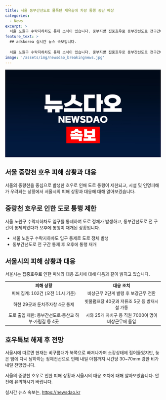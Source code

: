 ```yaml
---
title: 서울 동부간선도로 물폭탄 재유출에 차량 통행 중단 예상
categories:
  - News
excerpt: >
  서울 노원구 수락지하차도 통제 소식이 있습니다. 중부지방 집중호우로 동부간선도로 전구간이 통제되었으나, 호우특보가 해제되며 차량 통행이 재개되었습니다. 시는 비상근무를 해제하고, 피해 현황에 대해 계속 파악 중이며, 내일 아침까지 강한 비가 예상되고 있습니다. (150자)
feature_text: >
  ## adskorea 실시간 뉴스 속보입니다.

  서울 노원구 수락지하차도 통제 소식이 있습니다. 중부지방 집중호우로 동부간선도로 전구간이 통제되었으나, 호우특보가 해제되며 차량 통행이 재개되었습니다. 시는 비상근무를 해제하고, 피해 현황에 대해 계속 파악 중이며, 내일 아침까지 강한 비가 예상되고 있습니다. (150자)
image: '/assets/img/newsdao_breakingnews.jpg'
---
```


<p><img src="/assets/img/newsdao_breakingnews.jpg" alt="adskorea 속보" /></p>

<h2>서울 중랑천 호우 피해 상황과 대응</h2>

<p data-ke-size="size16">서울의 중랑천을 중심으로 발생한 호우로 인해 도로 통행이 제한되고, 시설 및 인명피해가 우려되는 상황에서 서울시의 피해 상황과 대응에 대해 알아보겠습니다.</p>

<h2 data-ke-size="size26">중랑천 호우로 인한 도로 통행 제한</h2>

<p data-ke-size="size16">서울 노원구 수락지하차도 입구를 통제하여 도로 정체가 발생하고, 동부간선도로 전 구간이 통제되었다가 오후에 통행이 재개된 상황입니다.</p>

<ul>
<li>서울 노원구 수락지하차도 입구 통제로 도로 정체 발생</li>
<li>동부간선도로 전 구간 통제 후 오후에 통행 재개</li>
</ul>

<h2 data-ke-size="size26">서울시의 피해 상황과 대응</h2>

<p data-ke-size="size16">서울시는 집중호우로 인한 피해와 대응 조치에 대해 다음과 같이 밝히고 있습니다.</p>

<table>
<tr>
<td style="text-align: center; height: 17px;"><b>피해 상황</b></td>
<td style="text-align: center; height: 17px;"><b>대응 조치</b></td>
</tr>
<tr>
<td style="text-align: center; height: 17px;">피해 집계: 102건 (오전 11시 기준)</td>
<td style="text-align: center; height: 17px;">비상근무 2단계 발령 후 보강근무 전환</td>
</tr>
<tr>
<td style="text-align: center; height: 17px;">하천 29곳과 둔치주자창 4곳 통제</td>
<td style="text-align: center; height: 17px;">빗물펌프장 40곳과 저류조 5곳 등 방재시설 가동</td>
</tr>
<tr>
<td style="text-align: center; height: 17px;">도로 출입 제한: 동부간선도로·증산교 하부·가림길 등 4곳</td>
<td style="text-align: center; height: 17px;">시와 25개 자치구 등 직원 7000여 명이 비상근무에 돌입</td>
</tr>
</table>

<h2 data-ke-size="size26">호우특보 해제 후 전망</h2>

<p data-ke-size="size16">서울시에 따르면 현재는 비구름대가 북쪽으로 빠져나가며 소강상태에 접어들었지만, 늦은 밤에 다시 남하하는 정체전선으로 인해 내일 아침까지 시간당 30~70mm 강한 비가 내릴 전망입니다.</p>

<p data-ke-size="size16">서울의 중랑천 호우로 인한 피해 상황과 서울시의 대응 조치에 대해 알아보았습니다. 안전에 유의하시기 바랍니다.</p>
실시간 뉴스 속보는, <a href="https://newsdao.kr" rel="dofollow">https://newsdao.kr</a>



